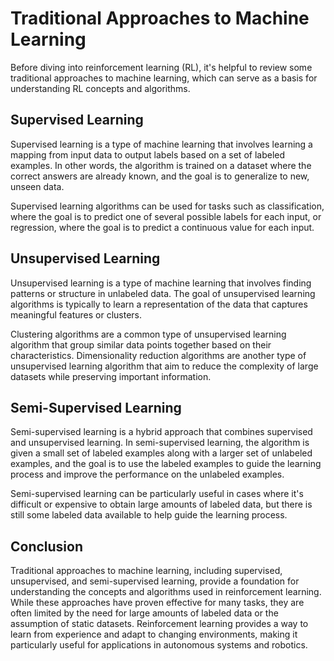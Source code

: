 Traditional Approaches to Machine Learning
================================================================================

Before diving into reinforcement learning (RL), it's helpful to review some traditional approaches to machine learning, which can serve as a basis for understanding RL concepts and algorithms.

Supervised Learning
-------------------

Supervised learning is a type of machine learning that involves learning a mapping from input data to output labels based on a set of labeled examples. In other words, the algorithm is trained on a dataset where the correct answers are already known, and the goal is to generalize to new, unseen data.

Supervised learning algorithms can be used for tasks such as classification, where the goal is to predict one of several possible labels for each input, or regression, where the goal is to predict a continuous value for each input.

Unsupervised Learning
---------------------

Unsupervised learning is a type of machine learning that involves finding patterns or structure in unlabeled data. The goal of unsupervised learning algorithms is typically to learn a representation of the data that captures meaningful features or clusters.

Clustering algorithms are a common type of unsupervised learning algorithm that group similar data points together based on their characteristics. Dimensionality reduction algorithms are another type of unsupervised learning algorithm that aim to reduce the complexity of large datasets while preserving important information.

Semi-Supervised Learning
------------------------

Semi-supervised learning is a hybrid approach that combines supervised and unsupervised learning. In semi-supervised learning, the algorithm is given a small set of labeled examples along with a larger set of unlabeled examples, and the goal is to use the labeled examples to guide the learning process and improve the performance on the unlabeled examples.

Semi-supervised learning can be particularly useful in cases where it's difficult or expensive to obtain large amounts of labeled data, but there is still some labeled data available to help guide the learning process.

Conclusion
----------

Traditional approaches to machine learning, including supervised, unsupervised, and semi-supervised learning, provide a foundation for understanding the concepts and algorithms used in reinforcement learning. While these approaches have proven effective for many tasks, they are often limited by the need for large amounts of labeled data or the assumption of static datasets. Reinforcement learning provides a way to learn from experience and adapt to changing environments, making it particularly useful for applications in autonomous systems and robotics.
